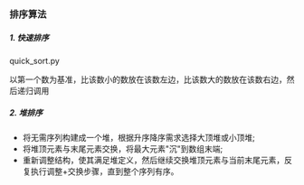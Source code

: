 ### 排序算法

##### 1. 快速排序
quick_sort.py

以第一个数为基准，比该数小的数放在该数左边，比该数大的数放在该数右边，然后递归调用


##### 2. 堆排序

- 将无需序列构建成一个堆，根据升序降序需求选择大顶堆或小顶堆;
- 将堆顶元素与末尾元素交换，将最大元素"沉"到数组末端;
- 重新调整结构，使其满足堆定义，然后继续交换堆顶元素与当前末尾元素，反复执行调整+交换步骤，直到整个序列有序。
